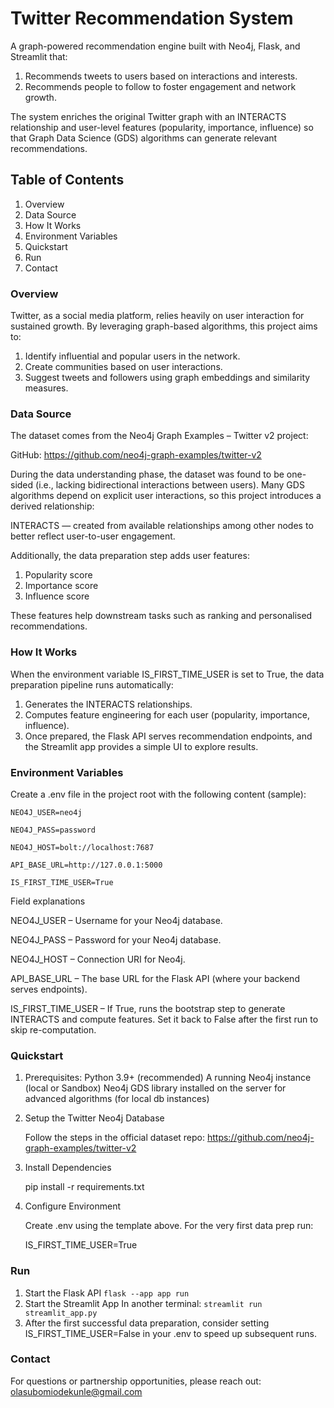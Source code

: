 
# Twitter Recommendation System

A graph-powered recommendation engine built with Neo4j, Flask, and Streamlit that:

1. Recommends tweets to users based on interactions and interests.
2. Recommends people to follow to foster engagement and network growth.

The system enriches the original Twitter graph with an INTERACTS relationship and user-level features (popularity, importance, influence) so that Graph Data Science (GDS) algorithms can generate relevant recommendations.


## Table of Contents

1. Overview
2. Data Source
3. How It Works
4. Environment Variables
5. Quickstart
6. Run
7. Contact



### Overview

Twitter, as a social media platform, relies heavily on user interaction for sustained growth. By leveraging graph-based algorithms, this project aims to:

1. Identify influential and popular users in the network.
2. Create communities based on user interactions.
3. Suggest tweets and followers using graph embeddings and similarity measures.

### Data Source

The dataset comes from the Neo4j Graph Examples – Twitter v2 project:


GitHub: https://github.com/neo4j-graph-examples/twitter-v2

During the data understanding phase, the dataset was found to be one-sided (i.e., lacking bidirectional interactions between users). Many GDS algorithms depend on explicit user interactions, so this project introduces a derived relationship:

INTERACTS — created from available relationships among other nodes to better reflect user-to-user engagement.

Additionally, the data preparation step adds user features:

1. Popularity score
2. Importance score
3. Influence score

These features help downstream tasks such as ranking and personalised recommendations.

### How It Works

When the environment variable IS_FIRST_TIME_USER is set to True, the data preparation pipeline runs automatically:

1. Generates the INTERACTS relationships.
2. Computes feature engineering for each user (popularity, importance, influence).
3. Once prepared, the Flask API serves recommendation endpoints, and the Streamlit app provides a simple UI to explore results.

### Environment Variables

Create a .env file in the project root with the following content (sample):


    NEO4J_USER=neo4j 
    
    NEO4J_PASS=password
    
    NEO4J_HOST=bolt://localhost:7687
    
    API_BASE_URL=http://127.0.0.1:5000
    
    IS_FIRST_TIME_USER=True

Field explanations

NEO4J_USER – Username for your Neo4j database.

NEO4J_PASS – Password for your Neo4j database.

NEO4J_HOST – Connection URI for Neo4j.

API_BASE_URL – The base URL for the Flask API (where your backend serves endpoints).

IS_FIRST_TIME_USER – If True, runs the bootstrap step to generate INTERACTS and compute features. Set it back to False after the first run to skip re-computation.


### Quickstart

1) Prerequisites:
   Python 3.9+ (recommended)
   A running Neo4j instance (local or Sandbox)
   Neo4j GDS library installed on the server for advanced algorithms (for local db instances)

2) Setup the Twitter Neo4j Database

    Follow the steps in the official dataset repo:
    https://github.com/neo4j-graph-examples/twitter-v2

3) Install Dependencies

    pip install -r requirements.txt 

4) Configure Environment

    Create .env using the template above. For the very first data prep run:

    IS_FIRST_TIME_USER=True 

###  Run
    
1. Start the Flask API `flask --app app run`
2. Start the Streamlit App In another terminal: `streamlit run streamlit_app.py` 
3. After the first successful data preparation, consider setting IS_FIRST_TIME_USER=False in your .env to speed up subsequent runs.

### Contact

For questions or partnership opportunities, please reach out:  [olasubomiodekunle@gmail.com]()

